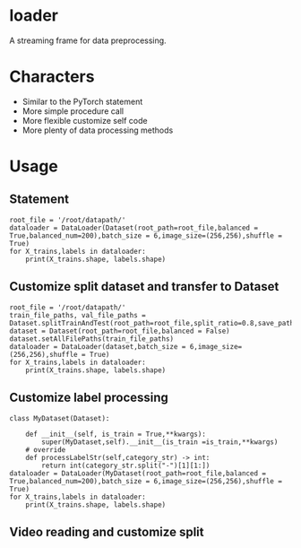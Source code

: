 # loader
A streaming frame for data preprocessing.

# Characters
+ Similar to the PyTorch statement
+ More simple procedure call
+ More flexible customize self code
+ More plenty of data processing methods

# Usage
## Statement

```
root_file = '/root/datapath/'
dataloader = DataLoader(Dataset(root_path=root_file,balanced = True,balanced_num=200),batch_size = 6,image_size=(256,256),shuffle = True)
for X_trains,labels in dataloader:
    print(X_trains.shape, labels.shape)
```

## Customize split dataset and transfer to Dataset

```
root_file = '/root/datapath/'
train_file_paths, val_file_paths = Dataset.splitTrainAndTest(root_path=root_file,split_ratio=0.8,save_path="/root/split.json")
dataset = Dataset(root_path=root_file,balanced = False)
dataset.setAllFilePaths(train_file_paths)
dataloader = DataLoader(dataset,batch_size = 6,image_size=(256,256),shuffle = True)
for X_trains,labels in dataloader:
    print(X_trains.shape, labels.shape)
```

## Customize label processing

```
class MyDataset(Dataset):

    def __init__(self, is_train = True,**kwargs):
        super(MyDataset,self).__init__(is_train =is_train,**kwargs)
    # override
    def processLabelStr(self,category_str) -> int:
        return int(category_str.split("-")[1][1:])
dataloader = DataLoader(MyDataset(root_path=root_file,balanced = True,balanced_num=200),batch_size = 6,image_size=(256,256),shuffle = True)
for X_trains,labels in dataloader:
    print(X_trains.shape, labels.shape)
```

## Video reading and customize split

